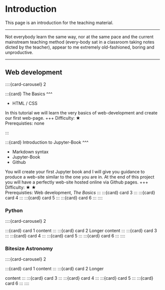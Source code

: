# Introduction


This page is an introduction for the teaching material.

***
Not everybody learn the same way, nor at the same pace and the current mainstream teaching method (every-body sat in a classroom taking notes dicted by the teacher), appear to me extremely old-fashioned, boring and unproductive.


***

## Web development

::::{card-carousel} 2

:::{card} 
The Basics
^^^
- HTML / CSS

In this tutorial we will learn the very basics of web-development and create our first web-page.
+++
Difficulty: &#9733; <br>
Prerequisties: none

:::

:::{card} 
Introduction to Jupyter-Book
^^^
- Markdown syntax
- Jupyter-Book
- Github

You will create your first Jupyter book and I will give you guidance to produce a web-site similar to the one you are in. At the end of this project you will have a perfectly web-site hosted online via Github pages. 
+++
Difficulty: &#9733; &#9733; <br>
Prerequisties: Web development, *The Basics*
:::
:::{card} card 3
:::
:::{card} card 4
:::
:::{card} card 5
:::
:::{card} card 6
:::
::::

### Python

::::{card-carousel} 2

:::{card} card 1
content
:::
:::{card} card 2
Longer
content
:::
:::{card} card 3
:::
:::{card} card 4
:::
:::{card} card 5
:::
:::{card} card 6
:::
::::

### Bitesize Astronomy

::::{card-carousel} 2

:::{card} card 1
content
:::
:::{card} card 2
Longer

content
:::
:::{card} card 3
:::
:::{card} card 4
:::
:::{card} card 5
:::
:::{card} card 6
:::
::::

